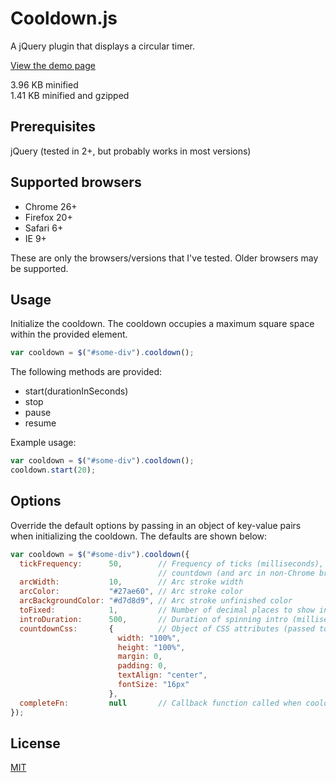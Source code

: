 # Cooldown.js

A jQuery plugin that displays a circular timer.

[View the demo page](http://zdyn.github.io/cooldown.js)

3.96 KB minified  
1.41 KB minified and gzipped

## Prerequisites

jQuery (tested in 2+, but probably works in most versions)

## Supported browsers

* Chrome 26+
* Firefox 20+
* Safari 6+
* IE 9+

These are only the browsers/versions that I've tested. Older browsers may be supported.

## Usage

Initialize the cooldown. The cooldown occupies a maximum square space within the provided element.
```javascript
var cooldown = $("#some-div").cooldown();
```

The following methods are provided:

* start(durationInSeconds)
* stop
* pause
* resume
    
Example usage:
```javascript
var cooldown = $("#some-div").cooldown();
cooldown.start(20);
```

## Options

Override the default options by passing in an object of key-value pairs when initializing the cooldown. The defaults are shown below:

```javascript
var cooldown = $("#some-div").cooldown({
  tickFrequency:      50,        // Frequency of ticks (milliseconds), not recommended <50, affects
                                 // countdown (and arc in non-Chrome browsers)
  arcWidth:           10,        // Arc stroke width
  arcColor:           "#27ae60", // Arc stroke color
  arcBackgroundColor: "#d7d8d9", // Arc stroke unfinished color
  toFixed:            1,         // Number of decimal places to show in countdown
  introDuration:      500,       // Duration of spinning intro (milliseconds), set to 0 to disable
  countdownCss:       {          // Object of CSS attributes (passed to jQuery's css() function)
                        width: "100%",
                        height: "100%",
                        margin: 0,
                        padding: 0,
                        textAlign: "center",
                        fontSize: "16px"
                      },
  completeFn:         null       // Callback function called when cooldown expires
});
```

## License

[MIT](http://www.opensource.org/licenses/mit-license.php)
